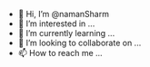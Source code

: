 - 👋 Hi, I’m @namanSharm
- 👀 I’m interested in ...
- 🌱 I’m currently learning ...
- 💞️ I’m looking to collaborate on ...
- 📫 How to reach me ...

<!---
namanSharm/namanSharm is a ✨ special ✨ repository because its `README.md` (this file) appears on your GitHub profile.
You can click the Preview link to take a look at your changes.
--->
